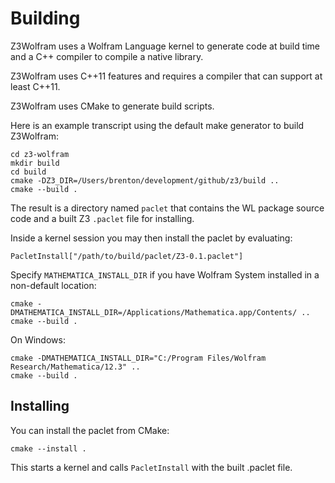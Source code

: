 # Building

Z3Wolfram uses a Wolfram Language kernel to generate code at build time and a C++ compiler to compile a native library.

Z3Wolfram uses C++11 features and requires a compiler that can support at least C++11.

Z3Wolfram uses CMake to generate build scripts.

Here is an example transcript using the default make generator to build Z3Wolfram:
```
cd z3-wolfram
mkdir build
cd build
cmake -DZ3_DIR=/Users/brenton/development/github/z3/build ..
cmake --build .
```

The result is a directory named `paclet` that contains the WL package source code and a built Z3 `.paclet` file for installing.

Inside a kernel session you may then install the paclet by evaluating:
```
PacletInstall["/path/to/build/paclet/Z3-0.1.paclet"]
```

Specify `MATHEMATICA_INSTALL_DIR` if you have Wolfram System installed in a non-default location:
```
cmake -DMATHEMATICA_INSTALL_DIR=/Applications/Mathematica.app/Contents/ ..
cmake --build .
```

On Windows:
```
cmake -DMATHEMATICA_INSTALL_DIR="C:/Program Files/Wolfram Research/Mathematica/12.3" ..
cmake --build .
```

## Installing

You can install the paclet from CMake:
```
cmake --install .
```

This starts a kernel and calls `PacletInstall` with the built .paclet file.
